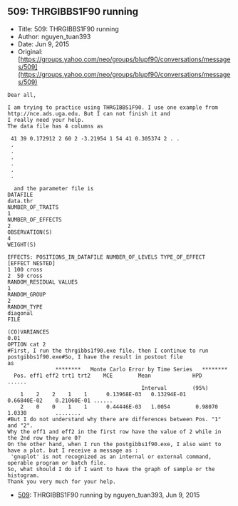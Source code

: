 ## 509: THRGIBBS1F90 running

- Title: 509: THRGIBBS1F90 running
- Author: nguyen_tuan393
- Date: Jun 9, 2015
- Original: [https://groups.yahoo.com/neo/groups/blupf90/conversations/messages/509](https://groups.yahoo.com/neo/groups/blupf90/conversations/messages/509)

```
Dear all,

I am trying to practice using THRGIBBS1F90. I use one example from http://nce.ads.uga.edu. But I can not finish it and
I really need your help.
The data file has 4 columns as

 41 39 0.172912 2 60 2 -3.21954 1 54 41 0.305374 2 . .
 .
 .
 .
 .
 .
 .

  and the parameter file is
DATAFILE
data.thr
NUMBER_OF_TRAITS
1
NUMBER_OF_EFFECTS
2
OBSERVATION(S)
4
WEIGHT(S)

EFFECTS: POSITIONS_IN_DATAFILE NUMBER_OF_LEVELS TYPE_OF_EFFECT	[EFFECT NESTED]
1 100 cross
2  50 cross
RANDOM_RESIDUAL VALUES
1
RANDOM_GROUP
2
RANDOM_TYPE
diagonal
FILE

(CO)VARIANCES
0.01
OPTION cat 2
#First, I run the thrgibbs1f90.exe file. then I continue to run postgibbs1f90.exe#So, I have the result in postout file
as
			   ********   Monte Carlo Error by Time Series	 ********
  Pos. eff1 eff2 trt1 trt2	  MCE	     Mean			  HPD				     ......
										  Interval		  (95%)   
    1	 2    2    1	1      0.13968E-03   0.13294E-01       0.66840E-02	  0.21060E-01 ......   
    2	 0    0    1	1      0.44446E-03   1.0054		   0.98070		1.0330	       ........
#But I do not understand why there are differences between Pos. "1" and "2". 
Why the eff1 and eff2 in the first row have the value of 2 while in the 2nd row they are 0?
On the other hand, when I run the postgibbs1f90.exe, I also want to have a plot. but I receive a message as :
 'gnuplot' is not recognized as an internal or external command, operable program or batch file. 
So, what should I do if I want to have the graph of sample or the histogram.
Thank you very much for your help.
```

- [509](0509.md): THRGIBBS1F90 running by nguyen_tuan393, Jun 9, 2015
